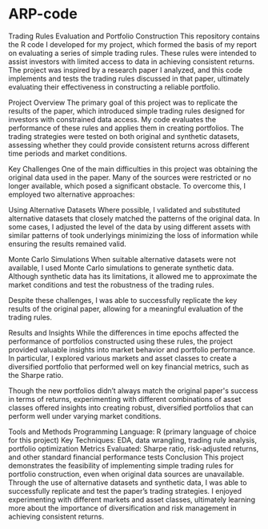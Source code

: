 # ARP-code
Trading Rules Evaluation and Portfolio Construction
This repository contains the R code I developed for my project, which formed the basis of my report on evaluating a series of simple trading rules. These rules were intended to assist investors with limited access to data in achieving consistent returns. The project was inspired by a research paper I analyzed, and this code implements and tests the trading rules discussed in that paper, ultimately evaluating their effectiveness in constructing a reliable portfolio.

Project Overview
The primary goal of this project was to replicate the results of the paper, which introduced simple trading rules designed for investors with constrained data access. My code evaluates the performance of these rules and applies them in creating portfolios. The trading strategies were tested on both original and synthetic datasets, assessing whether they could provide consistent returns across different time periods and market conditions.

Key Challenges
One of the main difficulties in this project was obtaining the original data used in the paper. Many of the sources were restricted or no longer available, which posed a significant obstacle. To overcome this, I employed two alternative approaches:

Using Alternative Datasets
Where possible, I validated and substituted alternative datasets that closely matched the patterns of the original data. In some cases, I adjusted the level of the data by using different assets with similar patterns of took underlyings minimizing the loss of information while ensuring the results remained valid.

Monte Carlo Simulations
When suitable alternative datasets were not available, I used Monte Carlo simulations to generate synthetic data. Although synthetic data has its limitations, it allowed me to approximate the market conditions and test the robustness of the trading rules.

Despite these challenges, I was able to successfully replicate the key results of the original paper, allowing for a meaningful evaluation of the trading rules.

Results and Insights
While the differences in time epochs affected the performance of portfolios constructed using these rules, the project provided valuable insights into market behavior and portfolio performance. In particular, I explored various markets and asset classes to create a diversified portfolio that performed well on key financial metrics, such as the Sharpe ratio.

Though the new portfolios didn’t always match the original paper's success in terms of returns, experimenting with different combinations of asset classes offered insights into creating robust, diversified portfolios that can perform well under varying market conditions.

Tools and Methods
Programming Language: R (primary language of choice for this project)
Key Techniques: EDA, data wrangling, trading rule analysis, portfolio optimization
Metrics Evaluated: Sharpe ratio, risk-adjusted returns, and other standard financial performance tests
Conclusion
This project demonstrates the feasibility of implementing simple trading rules for portfolio construction, even when original data sources are unavailable. Through the use of alternative datasets and synthetic data, I was able to successfully replicate and test the paper’s trading strategies. I enjoyed experimenting with different markets and asset classes, ultimately learning more about the importance of diversification and risk management in achieving consistent returns.
